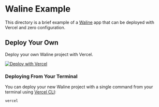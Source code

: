 # Waline Example

This directory is a brief example of a [Waline](https://waline.js.org/) app that can be deployed with Vercel and zero configuration.

## Deploy Your Own

Deploy your own Waline project with Vercel.

[![Deploy with Vercel](https://vercel.com/button)](https://vercel.com/import/project?template=https://github.com/lazychanger/vercel-hugo/tree/main/comments/waline/example)

### Deploying From Your Terminal

You can deploy your new Waline project with a single command from your terminal using [Vercel CLI](https://vercel.com/download):

```shell
vercel
```

